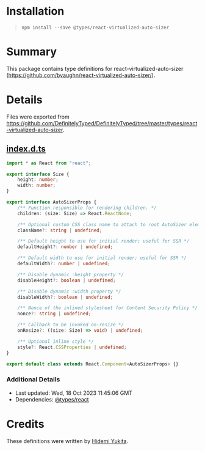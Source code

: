 # Installation
> `npm install --save @types/react-virtualized-auto-sizer`

# Summary
This package contains type definitions for react-virtualized-auto-sizer (https://github.com/bvaughn/react-virtualized-auto-sizer/).

# Details
Files were exported from https://github.com/DefinitelyTyped/DefinitelyTyped/tree/master/types/react-virtualized-auto-sizer.
## [index.d.ts](https://github.com/DefinitelyTyped/DefinitelyTyped/tree/master/types/react-virtualized-auto-sizer/index.d.ts)
````ts
import * as React from "react";

export interface Size {
    height: number;
    width: number;
}

export interface AutoSizerProps {
    /** Function responsible for rendering children. */
    children: (size: Size) => React.ReactNode;

    /** Optional custom CSS class name to attach to root AutoSizer element.    */
    className?: string | undefined;

    /** Default height to use for initial render; useful for SSR */
    defaultHeight?: number | undefined;

    /** Default width to use for initial render; useful for SSR */
    defaultWidth?: number | undefined;

    /** Disable dynamic :height property */
    disableHeight?: boolean | undefined;

    /** Disable dynamic :width property */
    disableWidth?: boolean | undefined;

    /** Nonce of the inlined stylesheet for Content Security Policy */
    nonce?: string | undefined;

    /** Callback to be invoked on-resize */
    onResize?: ((size: Size) => void) | undefined;

    /** Optional inline style */
    style?: React.CSSProperties | undefined;
}

export default class extends React.Component<AutoSizerProps> {}

````

### Additional Details
 * Last updated: Wed, 18 Oct 2023 11:45:06 GMT
 * Dependencies: [@types/react](https://npmjs.com/package/@types/react)

# Credits
These definitions were written by [Hidemi Yukita](https://github.com/otofu-square).
